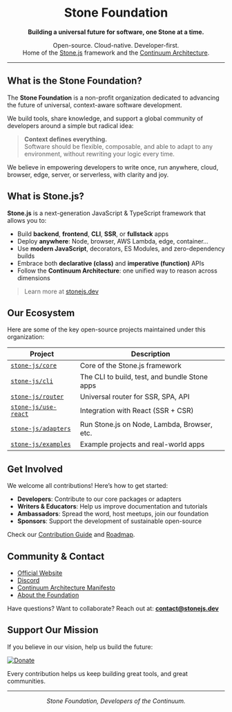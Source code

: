 <h1 align="center">Stone Foundation</h1>

<p align="center"><strong>Building a universal future for software, one Stone at a time.</strong></p>

<p align="center">
  Open-source. Cloud-native. Developer-first.<br>
  Home of the <a href="https://stonejs.dev">Stone.js</a> framework and the <a href="https://evens-stone.github.io/continuum-manifesto/manifesto">Continuum Architecture</a>.
</p>

---

## What is the Stone Foundation?

The **Stone Foundation** is a non-profit organization dedicated to advancing the future of universal, context-aware software development.

We build tools, share knowledge, and support a global community of developers around a simple but radical idea:

> **Context defines everything.**  
> Software should be flexible, composable, and able to adapt to any environment, without rewriting your logic every time.

We believe in empowering developers to write once, run anywhere, cloud, browser, edge, server, or serverless, with clarity and joy.

## What is Stone.js?

**Stone.js** is a next-generation JavaScript & TypeScript framework that allows you to:

- Build **backend**, **frontend**, **CLI**, **SSR**, or **fullstack** apps
- Deploy **anywhere**: Node, browser, AWS Lambda, edge, container…
- Use **modern JavaScript**, decorators, ES Modules, and zero-dependency builds
- Embrace both **declarative (class)** and **imperative (function)** APIs
- Follow the **Continuum Architecture**: one unified way to reason across dimensions

> Learn more at [stonejs.dev](https://stonejs.dev)

## Our Ecosystem

Here are some of the key open-source projects maintained under this organization:

| Project | Description |
|--------|-------------|
| [`stone-js/core`](https://github.com/stone-foundation/stone-js-core) | Core of the Stone.js framework |
| [`stone-js/cli`](https://github.com/stone-foundation/stone-js-cli) | The CLI to build, test, and bundle Stone apps |
| [`stone-js/router`](https://github.com/stone-foundation/stone-js-router) | Universal router for SSR, SPA, API |
| [`stone-js/use-react`](https://github.com/stone-foundation/stone-js-use-react) | Integration with React (SSR + CSR) |
| [`stone-js/adapters`](https://github.com/stone-foundation/stone-js-adapters) | Run Stone.js on Node, Lambda, Browser, etc. |
| [`stone-js/examples`](https://github.com/stone-foundation/stone-js-examples) | Example projects and real-world apps |

## Get Involved

We welcome all contributions! Here’s how to get started:

- **Developers**: Contribute to our core packages or adapters
- **Writers & Educators**: Help us improve documentation and tutorials
- **Ambassadors**: Spread the word, host meetups, join our foundation
- **Sponsors**: Support the development of sustainable open-source

Check our [Contribution Guide](https://stonejs.dev/contribute) and [Roadmap](https://stonejs.dev/roadmap).

## Community & Contact

- [Official Website](https://stone-foundation.org)
- [Discord](https://chat.stonejs.dev)
- [Continuum Architecture Manifesto](https://evens-stone.github.io/continuum-manifesto/manifesto)
- [About the Foundation](https://stone-foundation.org/about)

Have questions? Want to collaborate? Reach out at: **contact@stonejs.dev**

## Support Our Mission

If you believe in our vision, help us build the future:

[![Donate](https://img.shields.io/badge/Sponsor-Stone%20Foundation-orange?logo=githubsponsors&style=for-the-badge)](https://github.com/sponsors/stone-foundation)

Every contribution helps us keep building great tools, and great communities.

---

<p align="center"><em>Stone Foundation, Developers of the Continuum.</em></p>
